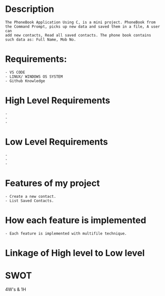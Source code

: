 # **Description**
	The PhoneBook Application Using C, is a mini project. PhoneBook from the Command Prompt, picks up new data and saved them in a file, A user can
	add new contacts, Read all saved contacts. The phone book contains such data as: Full Name, Mob No.
	
# **Requirements:**
	- VS CODE
	- LINUX/ WINDOWS OS SYSTEM
	- Github Knowledge

# High Level Requirements
	- 
	- 
	- 
	
# Low Level Requirements
	- 
	- 
	- 
	
# Features of my project
	- Create a new contact.
	- List Saved Contacts.

# How each feature is implemented
	- Each feature is implemented with multifile technique.

# Linkage of High level to Low level

# SWOT
4W's & 1H
